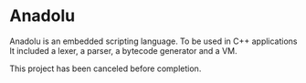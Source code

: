 # Anadolu

Anadolu is an embedded scripting language. To be used in C++ applications
It included a lexer, a parser, a bytecode generator and a VM.

This project has been canceled before completion.
